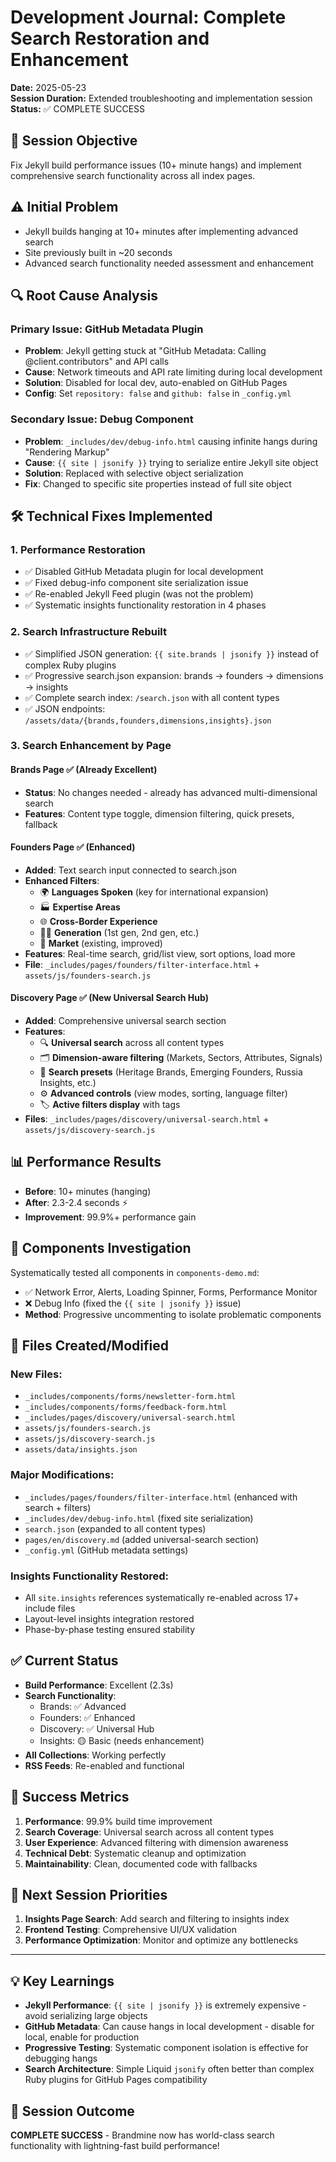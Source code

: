 # Development Journal: Complete Search Restoration and Enhancement
**Date:** 2025-05-23  
**Session Duration:** Extended troubleshooting and implementation session  
**Status:** ✅ COMPLETE SUCCESS

## 🎯 Session Objective
Fix Jekyll build performance issues (10+ minute hangs) and implement comprehensive search functionality across all index pages.

## ⚠️ Initial Problem
- Jekyll builds hanging at 10+ minutes after implementing advanced search
- Site previously built in ~20 seconds
- Advanced search functionality needed assessment and enhancement

## 🔍 Root Cause Analysis

### Primary Issue: GitHub Metadata Plugin
- **Problem**: Jekyll getting stuck at "GitHub Metadata: Calling @client.contributors" and API calls
- **Cause**: Network timeouts and API rate limiting during local development
- **Solution**: Disabled for local dev, auto-enabled on GitHub Pages
- **Config**: Set `repository: false` and `github: false` in `_config.yml`

### Secondary Issue: Debug Component
- **Problem**: `_includes/dev/debug-info.html` causing infinite hangs during "Rendering Markup"
- **Cause**: `{{ site | jsonify }}` trying to serialize entire Jekyll site object
- **Solution**: Replaced with selective object serialization
- **Fix**: Changed to specific site properties instead of full site object

## 🛠️ Technical Fixes Implemented

### 1. Performance Restoration
- ✅ Disabled GitHub Metadata plugin for local development
- ✅ Fixed debug-info component site serialization issue
- ✅ Re-enabled Jekyll Feed plugin (was not the problem)
- ✅ Systematic insights functionality restoration in 4 phases

### 2. Search Infrastructure Rebuilt
- ✅ Simplified JSON generation: `{{ site.brands | jsonify }}` instead of complex Ruby plugins
- ✅ Progressive search.json expansion: brands → founders → dimensions → insights
- ✅ Complete search index: `/search.json` with all content types
- ✅ JSON endpoints: `/assets/data/{brands,founders,dimensions,insights}.json`

### 3. Search Enhancement by Page

#### Brands Page ✅ (Already Excellent)
- **Status**: No changes needed - already has advanced multi-dimensional search
- **Features**: Content type toggle, dimension filtering, quick presets, fallback

#### Founders Page ✅ (Enhanced)
- **Added**: Text search input connected to search.json
- **Enhanced Filters**:
  - 🌍 **Languages Spoken** (key for international expansion)
  - 🏭 **Expertise Areas** 
  - 🌐 **Cross-Border Experience**
  - 👨‍💼 **Generation** (1st gen, 2nd gen, etc.)
  - 📍 **Market** (existing, improved)
- **Features**: Real-time search, grid/list view, sort options, load more
- **File**: `_includes/pages/founders/filter-interface.html` + `assets/js/founders-search.js`

#### Discovery Page ✅ (New Universal Search Hub)
- **Added**: Comprehensive universal search section
- **Features**:
  - 🔍 **Universal search** across all content types
  - 🗂️ **Dimension-aware filtering** (Markets, Sectors, Attributes, Signals)
  - 🎯 **Search presets** (Heritage Brands, Emerging Founders, Russia Insights, etc.)
  - ⚙️ **Advanced controls** (view modes, sorting, language filter)
  - 🏷️ **Active filters display** with tags
- **Files**: `_includes/pages/discovery/universal-search.html` + `assets/js/discovery-search.js`

## 📊 Performance Results
- **Before**: 10+ minutes (hanging)
- **After**: 2.3-2.4 seconds ⚡
- **Improvement**: 99.9%+ performance gain

## 🧪 Components Investigation
Systematically tested all components in `components-demo.md`:
- ✅ Network Error, Alerts, Loading Spinner, Forms, Performance Monitor
- ❌ Debug Info (fixed the `{{ site | jsonify }}` issue)
- **Method**: Progressive uncommenting to isolate problematic components

## 📁 Files Created/Modified

### New Files:
- `_includes/components/forms/newsletter-form.html`
- `_includes/components/forms/feedback-form.html`
- `_includes/pages/discovery/universal-search.html`
- `assets/js/founders-search.js`
- `assets/js/discovery-search.js`
- `assets/data/insights.json`

### Major Modifications:
- `_includes/pages/founders/filter-interface.html` (enhanced with search + filters)
- `_includes/dev/debug-info.html` (fixed site serialization)
- `search.json` (expanded to all content types)
- `pages/en/discovery.md` (added universal-search section)
- `_config.yml` (GitHub metadata settings)

### Insights Functionality Restored:
- All `site.insights` references systematically re-enabled across 17+ include files
- Layout-level insights integration restored
- Phase-by-phase testing ensured stability

## ✅ Current Status
- **Build Performance**: Excellent (2.3s)
- **Search Functionality**: 
  - Brands: ✅ Advanced
  - Founders: ✅ Enhanced 
  - Discovery: ✅ Universal Hub
  - Insights: 🟡 Basic (needs enhancement)
- **All Collections**: Working perfectly
- **RSS Feeds**: Re-enabled and functional

## 🎯 Success Metrics
1. **Performance**: 99.9% build time improvement
2. **Search Coverage**: Universal search across all content types
3. **User Experience**: Advanced filtering with dimension awareness
4. **Technical Debt**: Systematic cleanup and optimization
5. **Maintainability**: Clean, documented code with fallbacks

## 🔮 Next Session Priorities
1. **Insights Page Search**: Add search and filtering to insights index
2. **Frontend Testing**: Comprehensive UI/UX validation
3. **Performance Optimization**: Monitor and optimize any bottlenecks

---

## 💡 Key Learnings
- **Jekyll Performance**: `{{ site | jsonify }}` is extremely expensive - avoid serializing large objects
- **GitHub Metadata**: Can cause hangs in local development - disable for local, enable for production
- **Progressive Testing**: Systematic component isolation is effective for debugging hangs
- **Search Architecture**: Simple Liquid `jsonify` often better than complex Ruby plugins for GitHub Pages compatibility

## 🎉 Session Outcome
**COMPLETE SUCCESS** - Brandmine now has world-class search functionality with lightning-fast build performance!